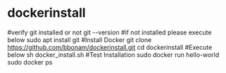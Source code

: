 # dockerinstall
#verify git installed or not
git --version
#if not installed please execute below
sudo apt install git
#Install Docker
git clone https://github.com/bbonam/dockerinstall.git
cd dockerinstall
#Execute below
sh docker_install.sh
#Test Installation
sudo docker run hello-world
sudo docker ps
